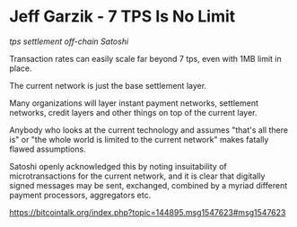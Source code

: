 # Jeff Garzik - 7 TPS Is No Limit

*tps* *settlement* *off-chain* *Satoshi*

Transaction rates can easily scale far beyond 7 tps, even with 1MB limit in place.

The current network is just the base settlement layer.

Many organizations will layer instant payment networks, settlement networks, credit layers and other things on top of the current layer.

Anybody who looks at the current technology and assumes "that's all there is" or "the whole world is limited to the current network" makes fatally flawed assumptions.

Satoshi openly acknowledged this by noting insuitability of microtransactions for the current network, and it is clear that digitally signed messages may be sent, exchanged, combined by a myriad different payment processors, aggregators etc.

https://bitcointalk.org/index.php?topic=144895.msg1547623#msg1547623

